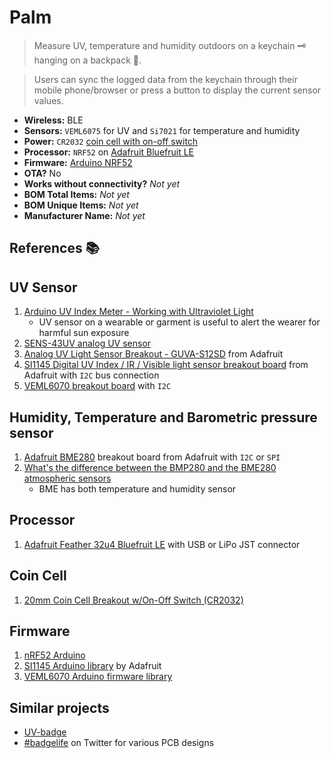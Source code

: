 # Palm

> Measure UV, temperature and humidity outdoors on a keychain 🗝 hanging on a backpack 🎒.

> Users can sync the logged data from the keychain through their mobile phone/browser or press a button to display the current sensor values.

- **Wireless:**	BLE
- **Sensors:**	`VEML6075` for UV and `Si7021` for temperature and humidity
- **Power:**	`CR2032` [coin cell with on-off switch](https://www.adafruit.com/product/1871)
- **Processor:**	`NRF52` on [Adafruit Bluefruit LE](https://www.adafruit.com/product/2661)
- **Firmware:**	[Arduino NRF52](https://github.com/sandeepmistry/arduino-nRF5)
- **OTA?**	No
- **Works without connectivity?**	*Not yet*
- **BOM Total Items:**	*Not yet*
- **BOM Unique Items:** *Not yet*
- **Manufacturer Name:**	*Not yet*

## References 📚

## UV Sensor

1. [Arduino UV Index Meter - Working with Ultraviolet Light](https://www.youtube.com/watch?v=dBljvUBZqI8)
    - UV sensor on a wearable or garment is useful to alert the wearer for harmful sun exposure
1. [SENS-43UV analog UV sensor](https://abra-electronics.com/sensors/sensors-light-imaging-en/sens-43uv-analog-ultra-violet-light-sensor-module-for-5v-microcontrollers.html)
1. [Analog UV Light Sensor Breakout - GUVA-S12SD](https://www.adafruit.com/product/1918) from Adafruit
1. [SI1145 Digital UV Index / IR / Visible light sensor breakout board](https://www.adafruit.com/product/1777) from Adafruit with `I2C` bus connection
1. [VEML6070 breakout board](https://www.adafruit.com/product/2899) with `I2C`

## Humidity, Temperature and Barometric pressure sensor

1. [Adafruit BME280](https://www.adafruit.com/product/2652) breakout board from Adafruit with `I2C` or `SPI`
1. [What's the difference between the BMP280 and the BME280 atmospheric sensors](https://www.youtube.com/watch?v=0aL1PxK3rkE)
    - BME has both temperature and humidity sensor

## Processor

1. [Adafruit Feather 32u4 Bluefruit LE](https://learn.adafruit.com/adafruit-feather-32u4-bluefruit-le/overview) with USB or LiPo JST connector

## Coin Cell

1. [20mm Coin Cell Breakout w/On-Off Switch (CR2032)](https://www.adafruit.com/product/1871)

## Firmware

1. [nRF52 Arduino](https://github.com/sandeepmistry/arduino-nRF5)
1. [SI1145 Arduino library](https://github.com/adafruit/Adafruit_SI1145_Library/blob/master/examples/si1145test/si1145test.ino) by Adafruit
1. [VEML6070 Arduino firmware library](https://github.com/adafruit/Adafruit_VEML6070)

## Similar projects

- [UV-badge](https://hackaday.io/project/4706-uv-badge)
- [#badgelife](https://twitter.com/search?q=%23badgelife&src=typed_query) on Twitter for various PCB designs
